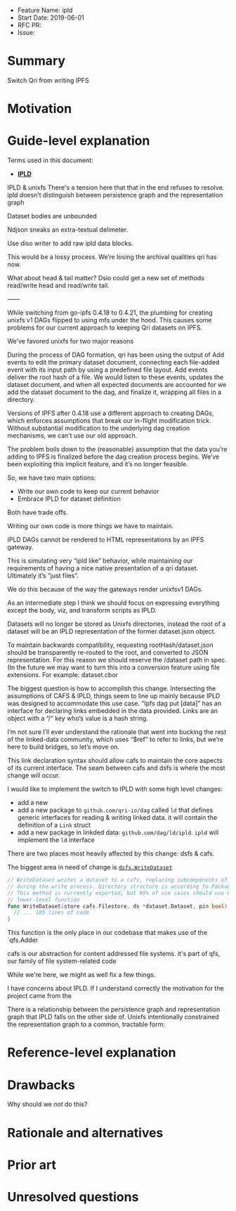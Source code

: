 - Feature Name: ipld
- Start Date: 2019-06-01
- RFC PR: <!-- (leave this empty) -->
- Issue: <!-- (leave this empty) -->

# Summary
[summary]: #summary

Switch Qri from writing IPFS 

# Motivation
[motivation]: #motivation

<!-- Why are we doing this? What use cases does it support? What is the expected outcome? -->

# Guide-level explanation
[guide-level-explanation]: #guide-level-explanation

Terms used in this document:
* **[IPLD](https://github.com/ipld/ipld)**

IPLD & unixfs There's a tension here that that in the end refuses to resolve. ipld doesn’t distinguish between  persistence graph and the representation graph

Dataset bodies are unbounded 

Ndjson sneaks an extra-textual delimeter. 

Use diso writer to add raw ipld data blocks. 

This would be a lossy process. We’re losing the archival qualities qri has now. 

What about head & tail matter? Dsio could get a new set of methods read/write head and read/write tail.

——

While switching from go-ipfs 0.4.18 to 0.4.21, the plumbing for creating unixfs v1 DAGs flipped to using mfs under the hood. This causes some problems for our current approach to keeping Qri datasets on IPFS.

We’ve favored unixfs for two major reasons

During the process of DAG formation, qri has been using the output of Add events to edit the primary dataset document, connecting each file-added event with its input path by using a predefined file layout. Add events deliver the root hash of a file. We would listen to these events, updates the dataset document, and when all expected documents are accounted for we add the dataset document to the dag, and finalize it, wrapping all files in a directory.

Versions of IPFS after 0.4.18 use a different approach to creating DAGs, which  enforces assumptions that break our in-flight modification trick. Without substantial modification to the underlying dag creation mechanisms, we can’t use our old approach.

The problem boils down to the (reasonable) assumption that the data you’re adding to IPFS is finalized before the dag creation process begins. We’ve been exploiting this implicit feature, and it’s no longer feasible.

So, we have two main options:
* Write our own code to keep our current behavior
* Embrace IPLD for dataset definition

Both have trade offs. 

Writing our own code is more things we have to maintain.

IPLD DAGs cannot be rendered to HTML representations by an IPFS gateway.

This is simulating very “ipld like” behavior, while maintaining our requirements of having a nice native presentation of a qri dataset. Ultimately it’s “just files”.

We do this because of the way the gateways render unixfsv1 DAGs.

As an intermediate step I think we should focus on expressing everything except the body, viz, and transform scripts as IPLD.

Datasets will no longer be stored as Unixfs directories, instead the root of a dataset will be an IPLD representation of the former dataset.json object.

To maintain backwards compatibility, requesting rootHash/dataset.json should be transparently re-routed to the root, and converted to JSON representation. For this reason we should reserve the /dataset path in spec. (In the future we may want to turn this into a conversion feature using file extensions. For example: dataset.cbor

The biggest question is how to accomplish this change. Intersecting the assumptions of CAFS & IPLD, things seem to line up mainly because IPLD was designed to accommodate this use case. “Ipfs dag put [data]” has an interface for declaring links embedded in the data provided. Links are an object with a “/“ key who’s value is a hash string. 

I’m not sure I’ll ever understand the rationale that went into bucking the rest of the linked-data community, which uses “$ref” to refer to links, but we’re here to build bridges, so let’s move on.

This link declaration syntax should allow cafs to maintain the core aspects of its current interface. The seam between cafs and dsfs is where the most change will occur.

I would like to implement the switch to IPLD with some high level changes:
* add a new
* add a new package to `github.com/qri-io/dag` called `ld` that defines generic interfaces for reading & writing linked data. it will contain the definition of a `Link` struct 
* add a new package in linkded data:  `github.com/dag/ld/ipld`. `ipld` will implement the `ld` interface



There are two places most heavily affected by this change: dsfs & cafs.

The biggest area in need of change is [`dsfs.WriteDataset`](https://github.com/qri-io/dataset/blob/c5d509df5415c13ef5eae5a7b3d1591b0514132d/dsfs/dataset.go#L502)

```go
// WriteDataset writes a dataset to a cafs, replacing subcomponents of a dataset with path references
// during the write process. Directory structure is according to PackageFile naming conventions.
// This method is currently exported, but 99% of use cases should use CreateDataset instead of this
// lower-level function
func WriteDataset(store cafs.Filestore, ds *dataset.Dataset, pin bool) (string, error) {
  // ... 185 lines of code
}
```

This function is the only place in our codebase that makes use of the `qfs.Adder

cafs is our abstraction for content addressed file systems. it's part of qfs, our family of file system-related code

While we're here, we might as well fix a few things.

I have concerns about IPLD. If I understand correctly the motivation for the project came from the 

There is a relationship between the persistence graph and representation graph that IPLD falls on the other side of. Unixfs intentionally constrained the representation graph to a common, tractable form: 

# Reference-level explanation
[reference-level-explanation]: #reference-level-explanation

<!-- This is the technical portion of the RFC. Explain the design in sufficient detail that:

- Its interaction with other features is clear.
- It is reasonably clear how the feature would be implemented.
- Corner cases are dissected by example.

The section should return to the examples given in the previous section, and explain more fully how the detailed proposal makes those examples work. -->

# Drawbacks
[drawbacks]: #drawbacks

Why should we *not* do this?

# Rationale and alternatives
[rationale-and-alternatives]: #rationale-and-alternatives

<!-- - Why is this design the best in the space of possible designs?
- What other designs have been considered and what is the rationale for not choosing them?
- What is the impact of not doing this? -->

# Prior art
[prior-art]: #prior-art

<!-- Discuss prior art, both the good and the bad, in relation to this proposal.
A few examples of what this can include are:

- Does this feature exist in other places and what experience have their community had?
- For community proposals: Is this done by some other community and what were their experiences with it?
- For other teams: What lessons can we learn from what other communities have done here?
- Papers: Are there any published papers or great posts that discuss this? If you have some relevant papers to refer to, this can serve as a more detailed theoretical background.

This section is intended to encourage you as an author to think about the lessons from other projects, provide readers of your RFC with a fuller picture.
If there is no prior art, that is fine - your ideas are interesting to us whether they are brand new or if it is an adaptation from other languages.

Note that while precedent set by other projects is some motivation, it does not on its own motivate an RFC.
Please also take into consideration that Qri sometimes intentionally diverges from other projects. -->

# Unresolved questions
[unresolved-questions]: #unresolved-questions

<!-- - What parts of the design do you expect to resolve through the RFC process before this gets merged?
- What parts of the design do you expect to resolve through the implementation of this feature before stabilization?
- What related issues do you consider out of scope for this RFC that could be addressed in the future independently of the solution that comes out of this RFC? -->
